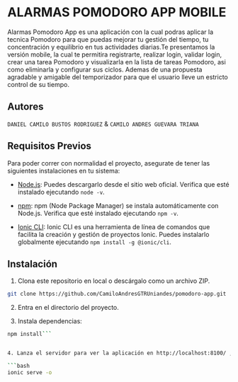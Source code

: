 # ALARMAS POMODORO APP MOBILE

Alarmas Pomodoro App es una aplicación con la cual podras aplicar la tecnica Pomodoro para que puedas mejorar tu gestión del tiempo, tu concentración y equilibrio en tus actividades diarias.Te presentamos la versión mobile, la cual te permitira registrarte, realizar login, validar login, crear una tarea Pomodoro y visualizarla en la lista de tareas Pomodoro, asi como eliminarla y configurar sus ciclos. Ademas de una propuesta agradable y amigable del temporizador para que el usuario lleve un estricto control de su tiempo.

## Autores

`DANIEL CAMILO BUSTOS RODRIGUEZ` & `CAMILO ANDRES GUEVARA TRIANA` 

## Requisitos Previos

Para poder correr con normalidad el proyecto, asegurate de tener las siguientes instalaciones en tu sistema:

- [Node.js](https://nodejs.org/): Puedes descargarlo desde el sitio web oficial.
  Verifica que esté instalado ejecutando `node -v`.

- [npm](https://www.npmjs.com/): npm (Node Package Manager) se instala automáticamente con Node.js. Verifica que esté instalado ejecutando `npm -v`.

- [Ionic CLI](https://ionicframework.com/docs/cli): Ionic CLI es una herramienta de línea de comandos que facilita la creación y gestión de proyectos Ionic. Puedes instalarlo globalmente ejecutando `npm install -g @ionic/cli`.

## Instalación

1. Clona este repositorio en local o descárgalo como un archivo ZIP.

```bash
git clone https://github.com/CamiloAndresGTRUniandes/pomodoro-app.git
```

2. Entra en el directorio del proyecto.

3. Instala dependencias:

```bash
npm install```


4. Lanza el servidor para ver la aplicación en http://localhost:8100/ , se abrira la aplicación en tu navegador web predeterminado:

```bash
ionic serve -o
```
